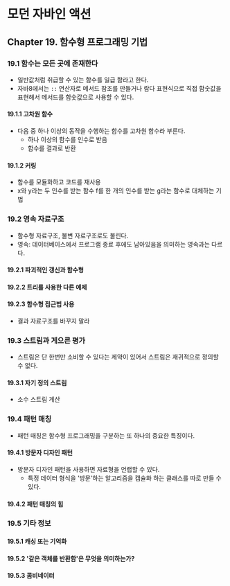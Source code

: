 # 모던 자바인 액션

## Chapter 19. 함수형 프로그래밍 기법

### 19.1 함수는 모든 곳에 존재한다

- 일반값처럼 취급할 수 있는 함수를 일급 함라고 한다.
- 자바8에서는 `::` 연산자로 메서드 참조를 만들거나 람다 표현식으로 직접 함숫값을 표현해서 메서드를 함숫값으로 사용할 수 있다.

#### 19.1.1 고차원 함수

- 다음 중 하나 이상의 동작을 수행하는 함수를 고차원 함수라 부른다.
  - 하나 이상의 함수를 인수로 받음
  - 함수를 결과로 반환

#### 19.1.2 커링

- 함수를 모듈화하고 코드를 재사용
- x와 y라는 두 인수를 받는 함수 f를 한 개의 인수를 받는 g라는 함수로 대체하는 기법

### 19.2 영속 자료구조

- 함수형 자료구조, 불변 자료구조로도 불린다.
- 영속: 데이터베이스에서 프로그램 종료 후에도 남아있음을 의미하는 영속과는 다르다.

#### 19.2.1 파괴적인 갱신과 함수형

#### 19.2.2 트리를 사용한 다른 예제

#### 19.2.3 함수형 접근법 사용

- 결과 자료구조를 바꾸지 말라

### 19.3 스트림과 게으른 평가

- 스트림은 단 한번만 소비할 수 있다는 제약이 있어서 스트림은 재귀적으로 정의할 수 없다.

#### 19.3.1 자기 정의 스트림

- 소수 스트림 계산

### 19.4 패턴 매칭

- 패턴 매칭은 함수형 프로그래밍을 구분하는 또 하나의 중요한 특징이다.

#### 19.4.1 방문자 디자인 패턴

- 방문자 디자인 패턴을 사용하면 자료형을 언랩할 수 있다.
  - 특정 데이터 형식을 '방문'하는 알고리즘을 캡슐화 하는 클래스를 따로 만들 수 있다.

#### 19.4.2 패턴 매칭의 힘

### 19.5 기타 정보

#### 19.5.1 캐싱 또는 기억화

#### 19.5.2 '같은 객체를 반환함'은 무엇을 의미하는가?

#### 19.5.3 콤비네이터
